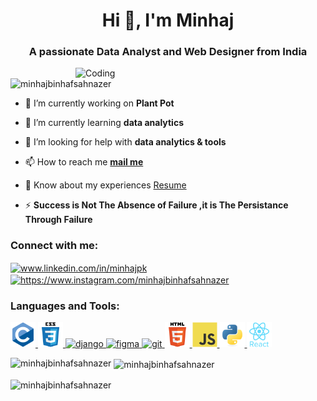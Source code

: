 
<h1 align="center">Hi 👋, I'm Minhaj</h1>
<h3 align="center">A passionate Data Analyst and Web Designer from India</h3>
<img align="right" alt="Coding" width="400" src="https://www.iihglobal.com/wp-content/uploads/2019/02/dcsad.gif">


<p align="left"> <img src="https://komarev.com/ghpvc/?username=minhajbinhafsahnazer&label=Profile%20views&color=0e75b6&style=flat" alt="minhajbinhafsahnazer" /> </p>

- 🔭 I’m currently working on **Plant Pot**

- 🌱 I’m currently learning **data analytics**

- 🤝 I’m looking for help with **data analytics & tools**

- 📫 How to reach me **[mail me](minhajbinhafsahnazer@gmail.com)**


- 📄 Know about my experiences [Resume](https://drive.google.com/file/d/1RwKuBgmzZZIjLRjj17XHdrFJKPP9eghZ/view?usp=sharing)

- ⚡ **Success is Not The Absence of Failure ,it is The Persistance Through Failure**

<h3 align="left">Connect with me:</h3>
<p align="left">
<a href="https://linkedin.com/in/www.linkedin.com/in/minhajpk" target="blank"><img align="center" src="https://raw.githubusercontent.com/rahuldkjain/github-profile-readme-generator/master/src/images/icons/Social/linked-in-alt.svg" alt="www.linkedin.com/in/minhajpk" height="30" width="40" /></a>
<a href="https://instagram.com/https://www.instagram.com/minhajbinhafsahnazer" target="blank"><img align="center" src="https://raw.githubusercontent.com/rahuldkjain/github-profile-readme-generator/master/src/images/icons/Social/instagram.svg" alt="https://www.instagram.com/minhajbinhafsahnazer" height="30" width="40" /></a>
</p>

<h3 align="left">Languages and Tools:</h3>
<p align="left"> <a href="https://www.cprogramming.com/" target="_blank" rel="noreferrer"> <img src="https://raw.githubusercontent.com/devicons/devicon/master/icons/c/c-original.svg" alt="c" width="40" height="40"/> </a> <a href="https://www.w3schools.com/css/" target="_blank" rel="noreferrer"> <img src="https://raw.githubusercontent.com/devicons/devicon/master/icons/css3/css3-original-wordmark.svg" alt="css3" width="40" height="40"/> </a> <a href="https://www.djangoproject.com/" target="_blank" rel="noreferrer"> <img src="https://cdn.worldvectorlogo.com/logos/django.svg" alt="django" width="40" height="40"/> </a> <a href="https://www.figma.com/" target="_blank" rel="noreferrer"> <img src="https://www.vectorlogo.zone/logos/figma/figma-icon.svg" alt="figma" width="40" height="40"/> </a> <a href="https://git-scm.com/" target="_blank" rel="noreferrer"> <img src="https://www.vectorlogo.zone/logos/git-scm/git-scm-icon.svg" alt="git" width="40" height="40"/> </a> <a href="https://www.w3.org/html/" target="_blank" rel="noreferrer"> <img src="https://raw.githubusercontent.com/devicons/devicon/master/icons/html5/html5-original-wordmark.svg" alt="html5" width="40" height="40"/> </a> <a href="https://developer.mozilla.org/en-US/docs/Web/JavaScript" target="_blank" rel="noreferrer"> <img src="https://raw.githubusercontent.com/devicons/devicon/master/icons/javascript/javascript-original.svg" alt="javascript" width="40" height="40"/> </a> <a href="https://www.python.org" target="_blank" rel="noreferrer"> <img src="https://raw.githubusercontent.com/devicons/devicon/master/icons/python/python-original.svg" alt="python" width="40" height="40"/> </a> <a href="https://reactjs.org/" target="_blank" rel="noreferrer"> <img src="https://raw.githubusercontent.com/devicons/devicon/master/icons/react/react-original-wordmark.svg" alt="react" width="40" height="40"/> </a> </p>

<p><img align="left" src="https://github-readme-stats.vercel.app/api/top-langs?username=minhajbinhafsahnazer&show_icons=true&locale=en&layout=compact" alt="minhajbinhafsahnazer" /></p>

<p>&nbsp;<img align="center" src="https://github-readme-stats.vercel.app/api?username=minhajbinhafsahnazer&show_icons=true&locale=en" alt="minhajbinhafsahnazer" /></p>

<p><img align="center" src="https://github-readme-streak-stats.herokuapp.com/?user=minhajbinhafsahnazer&" alt="minhajbinhafsahnazer" /></p>
